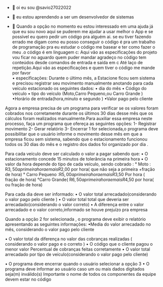 - 👋 oi eu sou  @savio27022022
- 👀 eu estou aprendendo a ser um desenvolvedor de sistemas 

- 🌱 
Quando a opção no momento eu estou interessado em uma ajuda já 
  que eu sou novo aqui se puderem me ajudar a usar melhor o App
 e  se possível  eu quero pedir um código pra alguém ai.
 se eu tiver fazendo errado me digam como eu posso conseguir o código 
é  pra um trabalho  de programação pra eu estudar o código 
me basear e ter como fazer o meu .o código é  em linguagem c:
Aqui vão  as especificações  do projeto vou ficar no aguardo quem puder 
mandar agradeço no código tem conteúdos desde comandos de entrada e  saída em c
Até  laço de repetição.Aqui vão  as específicações e  quem tiver  o código
 me mande por favor  
 • especificações: Durante o último mês,  a Estacione ficou sem sistema e  precisou 
 registrar seu movimento manualmente anotando para cada veículo estacionado os seguintes dados:
• dia do mês 
• Código do veículo 
• tipo do veículo (Moto,Carro Pequeno,ou Carro Grande )
•Horário de entrada(hora,minuto e segundo )
•Valor pago pelo cliente 

Agora a empresa precisa de um programa para verificar se os 
valores foram cobrados nos corretamente durante os últimos  30 dias desse mês 
que os cálculos foram realizados manualmente.Para auxiliar essa empresa 
neste processo, faça um programa que ofereça as seguintes opções:
1- Registrar movimento 
2- Gerar relatório 
3- Encerrar 
1 for selecionada,o programa deve possibilitar que o usuário 
informe o movimento desse mês em que a empresa ficou sem sistema, 
sabendo que o estacionamento funcionou todos os 30 dias do mês e o
registro dos dados foi organizado por dia .

Para cada veículo  deve ser calculado o valor a pagar sabendo que:
• O estacionamento concede 15 minutos de tolerância na primeira hora 
• O valor da hora depende do tipo de cada veículo, sendo cobrado :
° Moto : R$3,50 a primeira hora e mais R$2,00 por hora( que não seja a 
primeira +fração de hora)
° Carro Pequeno :R$5,00 a primeira hora e mais R$3,50 Por hora ( fração  de hora)
°Carro Grande( R$6,50 a primeira hora e mais R$4,50 por hora( ou fração  de hora)

Para cada dia  deve ser informado:
• O valor total arrecadado(considerando o valor pago pelo cliente )
• O valor total total que deveria ser arrecadado(considerando o valor correto)
• A diferença entre o valor arrecadado e o valor correto,informado  se houve prejuízo
pra empresa 

Quando a opção 2 for selecionada , o programa deve exibir o relatório apresentando 
as seguintes informações:
•Media do valor arrecadado no mês,  considerando o valor 
pago pelo cliente 

• O valor total da diferença no valor das cobranças realizadas 
( considerando o valor pago e o correto )
• O código que o cliente pagou o menor valor 
Percentual de cobranças feitas corretamente
• O valor total arrecadado por tipo de veículo(considerando o valor 
pago pelo cliente)

• O programa deve encerrar quando o usuário selecionar a opção  3 
• O programa deve informar ao usuário caso um ou mais dados 
digitados seja(m) inválido(s)
 Importante o nome de todos os componentes da equipe devem estar no código 


